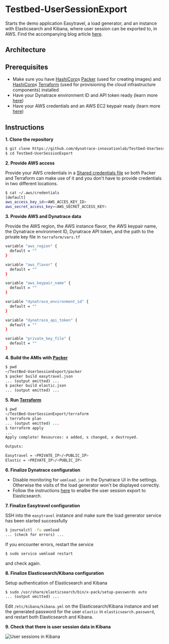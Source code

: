 # Testbed-UserSessionExport
Starts the demo application Easytravel, a load generator, and an instance with Elasticsearch and Kibana, where user session can be exported to, in AWS. Find the accompanying blog article [here][1].

## Architecture
<add image here>

## Prerequisites
* Make sure you have [HashiCorp](http://www.hashicorp.com)s [Packer](http://www.packer.io) (used for creating images) and [HashiCorp](http://www.hashicorp.com)s [Terraform](http://www.terraform.io) (used for provisioning the cloud infrastructure components) installed
* Have your Dynatrace environment ID and API token ready (learn more [here](https://www.dynatrace.com/support/help/get-started/introduction/why-do-i-need-an-access-token-and-an-environment-id/?_ga=2.98498396.219005478.1522220422-2076053113.1510299770))
* Have your AWS credentials and an AWS EC2 keypair ready (learn more [here](https://docs.aws.amazon.com/general/latest/gr/aws-sec-cred-types.html#access-keys-and-secret-access-keys))

## Instructions
**1. Clone the repository**

```sh
$ git clone https://github.com/dynatrace-innovationlab/Testbed-UserSessionExport
$ cd Testbed-UserSessionExport
```

**2. Provide AWS access**

Provide your AWS credentials in a [Shared credentials file](https://www.terraform.io/docs/providers/aws/index.html#shared-credentials-file) so both Packer and Terraform can make use of it and you don't have to provide credentials in two different locations.
```sh
$ cat ~/.aws/credentials
[default]
aws_access_key_id=<AWS_ACCES_KEY_ID>
aws_secret_access_key=<AWS_SECRET_ACCESS_KEY>
```

**3. Provide AWS and Dynatrace data**

Provide the AWS region, the AWS instance flavor, the AWS keypair name, the Dynatrace environment ID, Dynatrace API token, and the path to the private key file in `terraform/vars.tf`
```sh
variable "aws_region" {
  default = ""
}

variable "aws_flavor" {
  default = ""
}

variable "aws_keypair_name" {
  default = ""
}

variable "dynatrace_environment_id" {
  default = ""
}

variable "dynatrace_api_token" {
  default = ""
}

variable "private_key_file" {
  default = ""
}
```

**4. Build the AMIs with [Packer](http://www.packer.io)**

```sh
$ pwd
~/TestBed-UserSessionExport/packer
$ packer build easytravel.json
... (output emitted) ...
$ packer build elastic.json
... (output emitted) ...
```

**5. Run [Terraform](http://www.terraform.io)**

```sh
$ pwd
~/TestBed-UserSessionExport/terraform
$ terraform plan
... (output emitted) ...
$ terraform apply
...
Apply complete! Resources: x added, x changed, x destroyed.

Outputs:

Easytravel = <PRIVATE_IP>/<PUBLIC_IP>
Elastic = <PRIVATE_IP>/<PUBLIC_IP>
```

**6. Finalize Dynatrace configuration**

* Disable monitoring for ``uemload.jar`` in the Dynatrace UI in the settings. Otherwise the visits of the load generator won't be displayed correctly.
* Follow the instructions [here][1] to enalbe the user session export to Elasticsearch.

**7. Finalize Easytravel configuration**

SSH into the ``easytravel`` instance and make sure the load generator service has been started successfully
```sh
$ journalctl -fu uemload
... (check for errors) ...
```
If you encounter errors, restart the service
```sh
$ sudo service uemload restart
```
and check again.

**8. Finalize Elasticsearch/Kibana configuration**

Setup authentication of Elasticsearch and Kibana
```sh
$ sudo /usr/share/elasticsearch/bin/x-pack/setup-passwords auto
... (output omitted) ...
```
Edit ``/etc/kibana/kibana.yml`` on the Elasticsearch/Kibana instance and set the generated password for the user ``elastic`` in ``elasticsearch.password``, and restart both Elasticsearch and Kibana.

**9. Check that there is user session data in Kibana**

![User sessions in Kibana](https://github.com/dynatrace-innovationlab/Testbed-UserSessionExport/raw/master/kibanaUserSessions.png)

[1]: https://www.dynatrace.com/news/blog/export-dynatrace-user-session-data-use-3rd-party-systems/